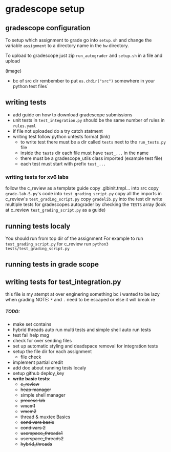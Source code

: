 # gradescope setup

## gradescope configuration
To setup which assignment to grade go into `setup.sh` and change the
variable `assignment` to a directory name in the `hw` directory.

To upload to gradescope just zip `run_autograder` and `setup.sh` in a file and
upload

(image)

* bc of src dir rembember to put `os.chdir("src")` somewhere in your python test files`
## writing tests
* add guide on how to download gradescope submissions
* unit tests in `test_integration.py` should be the same number of rules in `rules.yaml`
* if file not uploaded do a try catch statment
* writing test follow python untests format (link)
    * to write test there must be a dir called `tests` next to the `run_tests.py` file
    * inside the `tests` dir each file must have `test_...` in the name
    * there must be a gradescope_utils class imported
(example test file)
    * each test must start with prefix `test_...`


### writing tests for xv6 labs
follow the c_review as a template guide
copy .glbinit.tmpl... into src
copy `grade-lab-5.py`'s code into `test_grading_script.py`
copy all the imports in c_review's `test_grading_script.py` 
copy `gradelib.py` into the test dir
write multiple tests for gradescopes autograder by checking the `TESTS` array (look at c_review `test_grading_script.py` as a guide)

## running tests localy
You should run from top dir of the assignment
For example to run `test_grading_script.py` for c_review run `python3 tests/test_grading_script.py`

## running tests in grade scope


## writing tests for test_integration.py
this file is my atempt at over enginering something bc i wanted to be lazy when grading
NOTE: `*` and `.` need to be escaped or else it will break re
##### TODO:
* make set contains
* hybrid threads auto run multi tests and simple shell auto run tests
* test fail help msg
* check for over sending files
* set up automatic styling and deadspace removal for integration tests
* setup the file dir for each assignment
    * file check
* implement partial credit
* add doc about running tests localy
* setup github deploy_key
* **write basic tests:**
    * <del>c_review
    * <del>heap manager
    * simple shell manager
    * <del>process lab
    * <del>vmem1
    * <del>vmem2
    * thread & muxtex Basics
    * <del>cond vars basic
    * <del>cond vars 2
    * <del>userspace_threads1
    * <del>userspace_threads2
    * <del>hybrid_threads
